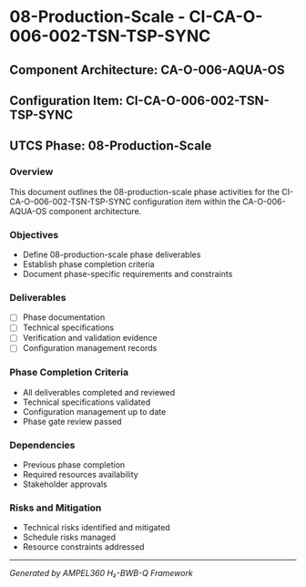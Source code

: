 # 08-Production-Scale - CI-CA-O-006-002-TSN-TSP-SYNC

## Component Architecture: CA-O-006-AQUA-OS
## Configuration Item: CI-CA-O-006-002-TSN-TSP-SYNC
## UTCS Phase: 08-Production-Scale

### Overview
This document outlines the 08-production-scale phase activities for the CI-CA-O-006-002-TSN-TSP-SYNC configuration item within the CA-O-006-AQUA-OS component architecture.

### Objectives
- Define 08-production-scale phase deliverables
- Establish phase completion criteria
- Document phase-specific requirements and constraints

### Deliverables
- [ ] Phase documentation
- [ ] Technical specifications
- [ ] Verification and validation evidence
- [ ] Configuration management records

### Phase Completion Criteria
- All deliverables completed and reviewed
- Technical specifications validated
- Configuration management up to date
- Phase gate review passed

### Dependencies
- Previous phase completion
- Required resources availability
- Stakeholder approvals

### Risks and Mitigation
- Technical risks identified and mitigated
- Schedule risks managed
- Resource constraints addressed

---
*Generated by AMPEL360 H₂-BWB-Q Framework*
